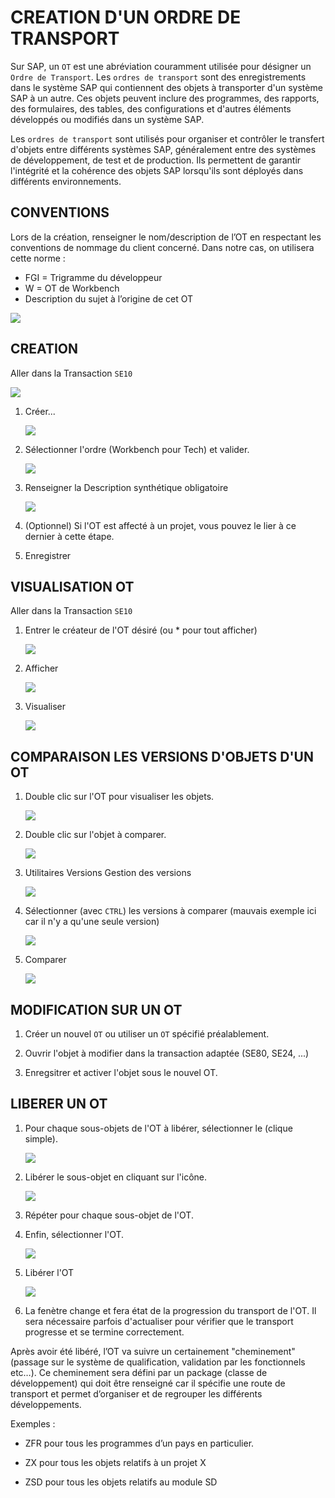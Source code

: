 # CREATION D'UN ORDRE DE TRANSPORT

Sur SAP, un ``OT`` est une abréviation couramment utilisée pour désigner un ``Ordre de Transport``. Les ``ordres de transport`` sont des enregistrements dans le système SAP qui contiennent des objets à transporter d'un système SAP à un autre. Ces objets peuvent inclure des programmes, des rapports, des formulaires, des tables, des configurations et d'autres éléments développés ou modifiés dans un système SAP.
>
Les ``ordres de transport`` sont utilisés pour organiser et contrôler le transfert d'objets entre différents systèmes SAP, généralement entre des systèmes de développement, de test et de production. Ils permettent de garantir l'intégrité et la cohérence des objets SAP lorsqu'ils sont déployés dans différents environnements.

## CONVENTIONS

Lors de la création, renseigner le nom/description de l’OT en respectant les conventions de nommage du client concerné. Dans notre cas, on utilisera cette norme :

- FGI = Trigramme du développeur
- W = OT de Workbench
- Description du sujet à l’origine de cet OT

![](../ASSETS/images/OT_016.jpg)

## CREATION

Aller dans la Transaction ``SE10``

![](../ASSETS/images/OT_001.jpg)

1. Créer...

    ![](../ASSETS/images/OT_002.jpg)

2. Sélectionner l'ordre (Workbench pour Tech) et valider.

    ![](../ASSETS/images/OT_003.jpg)

3. Renseigner la Description synthétique obligatoire

    ![](../ASSETS/images/OT_004.jpg)

4. (Optionnel) Si l'OT est affecté à un projet, vous pouvez le lier à ce dernier à cette étape.

5. Enregistrer

## VISUALISATION OT

Aller dans la Transaction ``SE10``

1. Entrer le créateur de l'OT désiré (ou * pour tout afficher)

    ![](../ASSETS/images/OT_005.jpg)

2. Afficher

    ![](../ASSETS/images/OT_006.jpg)

3. Visualiser

    ![](../ASSETS/images/OT_007.jpg)

## COMPARAISON LES VERSIONS D'OBJETS D'UN OT

1. Double clic sur l'OT pour visualiser les objets.

    ![](../ASSETS/images/OT_009.jpg)

2. Double clic sur l'objet à comparer.

    ![](../ASSETS/images/OT_010.jpg)

3. Utilitaires Versions Gestion des versions

    ![](../ASSETS/images/OT_008.jpg)

4. Sélectionner (avec ``CTRL``) les versions à comparer (mauvais exemple ici car il n'y a qu'une seule version)

    ![](../ASSETS/images/OT_011.jpg)

5. Comparer

    ![](../ASSETS/images/OT_012.jpg)

## MODIFICATION SUR UN OT

1. Créer un nouvel ``OT`` ou utiliser un ``OT`` spécifié préalablement.

2. Ouvrir l'objet à modifier dans la transaction adaptée (SE80, SE24, ...)

3. Enregsitrer et activer l'objet sous le nouvel OT.

## LIBERER UN OT

1. Pour chaque sous-objets de l'OT à libérer, sélectionner le (clique simple).

    ![](../ASSETS/images/OT_013.jpg)

2. Libérer le sous-objet en cliquant sur l'icône.

    ![](../ASSETS/images/OT_014.jpg)

3. Répéter pour chaque sous-objet de l'OT.

4. Enfin, sélectionner l'OT.

    ![](../ASSETS/images/OT_015.jpg)

5. Libérer l'OT

    ![](../ASSETS/images/OT_016.jpg)

6. La fenètre change et fera état de la progression du transport de l'OT.
    Il sera nécessaire parfois d'actualiser pour vérifier que le transport progresse et se termine correctement.

Après avoir été libéré, l’OT va suivre un certainement "cheminement" (passage sur le système de qualification, validation par les fonctionnels etc…). Ce cheminement sera défini par un package (classe de développement) qui doit être renseigné car il spécifie une route de transport et permet d’organiser et de regrouper les différents développements.

Exemples :

- ZFR pour tous les programmes d’un pays en particulier.

- ZX pour tous les objets relatifs à un projet X

- ZSD pour tous les objets relatifs au module SD
